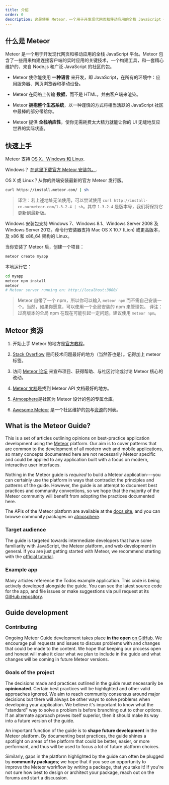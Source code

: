 ```yaml
---
title: 介绍
order: 0
description: 这是使用 Meteor，一个用于开发现代网页和移动应用的全栈 JavaScript 平台。
---
```


<!--  XXX: note that this content is somewhat duplicated on the docs, and should be updated in parallel -->
<h2 id="what-is-meteor">什么是 Meteor</h2>

Meteor 是一个用于开发现代网页和移动应用的全栈 JavaScript 平台。Meteor 包含了一些用来构建连接客户端的实时应用的关键技术，一个构建工具，和一套精心维护的、来自 Node.js 和广泛 JavaScript 的社区的包。

- Meteor 使你能使用 **一种语言** 来开发，即 JavaScript，在所有的环境中：应用服务器、网页浏览器和移动设备。

- Meteor 在网络上传输 **数据**，而不是 HTML，并由客户端来渲染。

- Meteor **拥抱整个生态系统**，以一种谨慎的方式将相当活跃的 JavaScript 社区中最棒的部分带给你。

- Meteor 提供 **全栈响应性**，使你无需耗费太大精力就能让你的 UI 无缝地反应世界的实际状态。

<h2 id="quickstart">快速上手</h2>

Meteor 支持 [OS X、Windows 和 Linux](https://www.meteor.com/install).

Windows？  [在这里下载官方 Meteor 安装包。](https://install.meteor.com/windows).

OS X 或 Linux？从你的终端安装最新的官方 Meteor 发行版。

```bash
curl https://install.meteor.com/ | sh
```

> 译注：若上述地址无法使用，可以尝试使用 `curl http://install-cn.ourmeteor.com/1.3.2.4 | sh`。其中 `1.3.2.4` 是版本号，我们将保持它更新到最新版。

Windows 安装包支持 Windows 7、Windows 8.1、Windows Server 2008 及 Windows Server 2012。命令行安装器支持 Mac OS X 10.7 (Lion) 或更高版本，及 x86 和 x86_64 架构的 Linux。

当你安装了 Meteor 后，创建一个项目：

```bash
meteor create myapp
```

本地运行它：

```bash
cd myapp
meteor npm install
meteor
# Meteor server running on: http://localhost:3000/
```

> Meteor 自带了一个 npm，所以你可以输入 `meteor npm` 而不需自己安装一个。当然，如果你愿意，可以使用一个全局安装的 npm 来管理包。
> 译注：过高版本的全局 npm 在现在可能引起一定问题。建议使用 `meteor npm`。

<h2 id="learning-more">Meteor 资源</h2>

1. 开始上手 Meteor 的地方是[官方教程](https://www.meteor.com/tutorials/blaze/creating-an-app)。

2. [Stack Overflow](http://stackoverflow.com/questions/tagged/meteor) 是问技术问题最好的地方（当然答也是）。记得加上 meteor 标签。

3. 访问 [Meteor 论坛](https://forums.meteor.com) 来宣布项目、获得帮助、与社区讨论或讨论 Meteor 核心的改动。

4. [Meteor 文档](https://docs.meteor.com)是找到 Meteor API 文档最好的地方。

5. [Atmosphere](https://atmospherejs.com)是社区为 Meteor 设计的包的专属仓库。

6. [Awesome Meteor](https://github.com/Urigo/awesome-meteor) 是一个社区维护的[包](https://github.com/Urigo/awesome-meteor#getting-started)与[资源](https://github.com/Urigo/awesome-meteor#resources)的列表。

<h2 id="what-is-it">What is the Meteor Guide?</h2>

This is a set of articles outlining opinions on best-practice application development using the [Meteor](https://meteor.com) platform. Our aim is to cover patterns that are common to the development of all modern web and mobile applications, so many concepts documented here are not necessarily Meteor specific and could be applied to any application built with a focus on modern, interactive user interfaces.

Nothing in the Meteor guide is *required* to build a Meteor application---you can certainly use the platform in ways that contradict the principles and patterns of the guide. However, the guide is an attempt to document best practices and community conventions, so we hope that the majority of the Meteor community will benefit from adopting the practices documented here.

The APIs of the Meteor platform are available at the [docs site](https://docs.meteor.com), and you can browse community packages on [atmosphere](https://atmospherejs.com).

<h3 id="audience">Target audience</h3>

The guide is targeted towards intermediate developers that have some familiarity with JavaScript, the Meteor platform, and web development in general. If you are just getting started with Meteor, we recommend starting with the [official tutorial](https://www.meteor.com/tutorials/blaze/creating-an-app).

<h3 id="example-app">Example app</h3>

Many articles reference the Todos example application. This code is being actively developed alongside the guide. You can see the latest source code for the app, and file issues or make suggestions via pull request at its [GitHub repository](https://github.com/meteor/todos).

<h2 id="guide-concepts">Guide development</h2>

<h3 id="contributing">Contributing</h3>

Ongoing Meteor Guide development takes place **in the open** [on GitHub](https://github.com/meteor/guide). We encourage pull requests and issues to discuss problems with and changes that could be made to the content. We hope that keeping our process open and honest will make it clear what we plan to include in the guide and what changes will be coming in future Meteor versions.

<h3 id="goals">Goals of the project</h3>

The decisions made and practices outlined in the guide must necessarily be **opinionated**. Certain best practices will be highlighted and other valid approaches ignored. We aim to reach community consensus around major decisions but there will always be other ways to solve problems when developing your application. We believe it's important to know what the "standard" way to solve a problem is before branching out to other options. If an alternate approach proves itself superior, then it should make its way into a future version of the guide.

An important function of the guide is to **shape future development** in the Meteor platform. By documenting best practices, the guide shines a spotlight on areas of the platform that could be better, easier, or more performant, and thus will be used to focus a lot of future platform choices.

Similarly, gaps in the platform highlighted by the guide can often be plugged by **community packages**; we hope that if you see an opportunity to improve the Meteor workflow by writing a package, that you take it! If you're not sure how best to design or architect your package, reach out on the forums and start a discussion.
